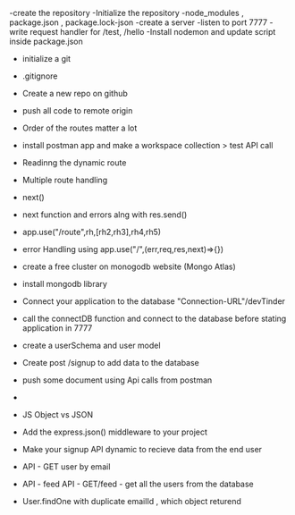 -create the repository
-Initialize the repository
-node_modules , package.json , package.lock-json
-create a server
-listen to port 7777
-write request handler for /test, /hello
-Install nodemon and update script inside package.json


- initialize a git 
- .gitignore
- Create a new repo on github
- push all code to remote origin
- Order of the routes matter a lot

- install postman app and make a workspace collection > test API call

- Readinng the dynamic route
- Multiple route handling
- next()
- next function and errors alng with res.send()
- app.use("/route",rh,[rh2,rh3],rh4,rh5)
- error Handling using app.use("/",(err,req,res,next)=>{})


- create a free cluster on monogodb website (Mongo Atlas)
- install mongodb library 
- Connect your application to the database "Connection-URL"/devTinder
- call the connectDB function and connect to the database before stating application in 7777

- create a userSchema and user model
- Create post /signup to add data to the database
- push some document using Api calls from postman
- 
- JS Object vs JSON
- Add the express.json() middleware to your project
- Make your signup API dynamic to recieve data from the end user

- API - GET  user by email
- API - feed API - GET/feed - get all the users from the database
- User.findOne with duplicate emailId , which object returend



